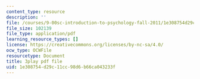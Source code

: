 ```yaml
---
content_type: resource
description: ''
file: /courses/9-00sc-introduction-to-psychology-fall-2011/1e308754d29c11cc98d6b66ca043233f_gRe7dy2HSTg.pdf
file_size: 102139
file_type: application/pdf
learning_resource_types: []
license: https://creativecommons.org/licenses/by-nc-sa/4.0/
ocw_type: OCWFile
resourcetype: Document
title: 3play pdf file
uid: 1e308754-d29c-11cc-98d6-b66ca043233f
---
```

